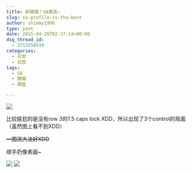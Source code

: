 ```yaml
---
title: 新键帽！SA赛高~
slug: sa-profile-is-the-best
author: shimmy1996
type: post
date: 2015-04-26T02:37:14+00:00
dsq_thread_id:
  - 3713258934
categories:
  - 日常
  - 日西
tags:
  - SA
  - 键帽
  - 键盘

---
```


<img src="/wp-content/uploads/2015/04/sa.jpg"/>

比较尴尬的是没有row 3的1.5 caps lock XDD，所以出现了3个control的局面（虽然图上看不到XDD）

<del>一图流大法好XDD</del>

顺手扔像素画~

<img src="/wp-content/uploads/2015/04/zeal60g.png"/>

<img src="/wp-content/uploads/2015/04/zeal60gL.png"/>
